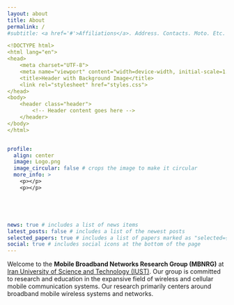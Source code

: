 ```yaml
---
layout: about
title: About
permalink: /
#subtitle: <a href='#'>Affiliations</a>. Address. Contacts. Moto. Etc.

<!DOCTYPE html> 
<html lang="en"> 
<head> 
    <meta charset="UTF-8"> 
    <meta name="viewport" content="width=device-width, initial-scale=1.0"> 
    <title>Header with Background Image</title> 
    <link rel="stylesheet" href="styles.css"> 
</head> 
<body> 
    <header class="header"> 
        <!-- Header content goes here --> 
    </header> 
</body> 
</html> 


profile:
  align: center
  image: Logo.png
  image_circular: false # crops the image to make it circular
  more_info: >
    <p></p>
    <p></p>





news: true # includes a list of news items
latest_posts: false # includes a list of the newest posts
selected_papers: true # includes a list of papers marked as "selected={true}"
social: true # includes social icons at the bottom of the page
---
```


Welcome to the **Mobile Broadband Networks Research Group (MBNRG)** at [Iran University of Science and Technology (IUST)](http://www.iust.ac.ir/En). Our group is committed to research and education in the expansive field of wireless and cellular mobile communication systems. Our research primarily centers around broadband mobile wireless systems and networks.
